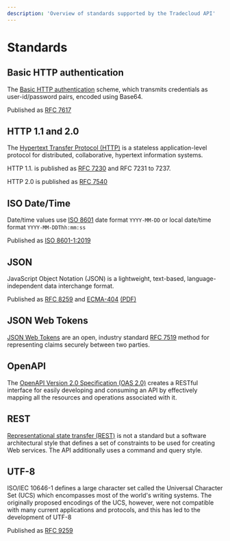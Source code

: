 ```yaml
---
description: 'Overview of standards supported by the Tradecloud API'
---
```


# Standards

## Basic HTTP authentication

The [Basic HTTP authentication](https://en.wikipedia.org/wiki/Basic_access_authentication) scheme, which transmits credentials as user-id/password pairs, encoded using Base64.

Published as [RFC 7617](https://tools.ietf.org/html/rfc7617)

## HTTP 1.1 and 2.0

The [Hypertext Transfer Protocol (HTTP)](https://en.wikipedia.org/wiki/Hypertext_Transfer_Protocol) is a stateless application-level protocol for distributed, collaborative, hypertext information systems.

HTTP 1.1. is published as [RFC 7230](https://tools.ietf.org/html/rfc7230) and RFC 7231 to 7237.

HTTP 2.0 is published as [RFC 7540](https://tools.ietf.org/html/rfc7540)

## ISO Date/Time

Date/time values use [ISO 8601](https://en.wikipedia.org/wiki/ISO_8601) date format `YYYY-MM-DD` or local date/time format `YYYY-MM-DDThh:mm:ss`

Published as [ISO 8601-1:2019](https://www.iso.org/standard/70907.htm)

## JSON

JavaScript Object Notation (JSON) is a lightweight, text-based, language-independent data interchange format.

Published as [RFC 8259](https://tools.ietf.org/html/rfc8259) and [ECMA-404](https://www.ecma-international.org/publications/standards/Ecma-404.htm) [(PDF)](https://www.ecma-international.org/publications/files/ECMA-ST/ECMA-404.pdf)

## JSON Web Tokens

[JSON Web Tokens](https://jwt.io/) are an open, industry standard [RFC 7519](https://tools.ietf.org/html/rfc7519) method for representing claims securely between two parties.

## OpenAPI

The [OpenAPI Version 2.0 Specification (OAS 2.0)](https://swagger.io/specification/v2/) creates a RESTful interface for easily developing and consuming an API by effectively mapping all the resources and operations associated with it.

## REST

[Representational state transfer (REST)](https://en.wikipedia.org/wiki/Representational_state_transfer
) is not a standard but a software architectural style that defines a set of constraints to be used for creating Web services. The API additionally uses a command and query style.

## UTF-8

ISO/IEC 10646-1 defines a large character set called the Universal Character Set (UCS) which encompasses most of the world's writing systems.  The originally proposed encodings of the UCS, however, were not compatible with many current applications and protocols, and this has led to the development of UTF-8

Published as [RFC 9259](https://tools.ietf.org/html/rfc8259#section-8.1)
